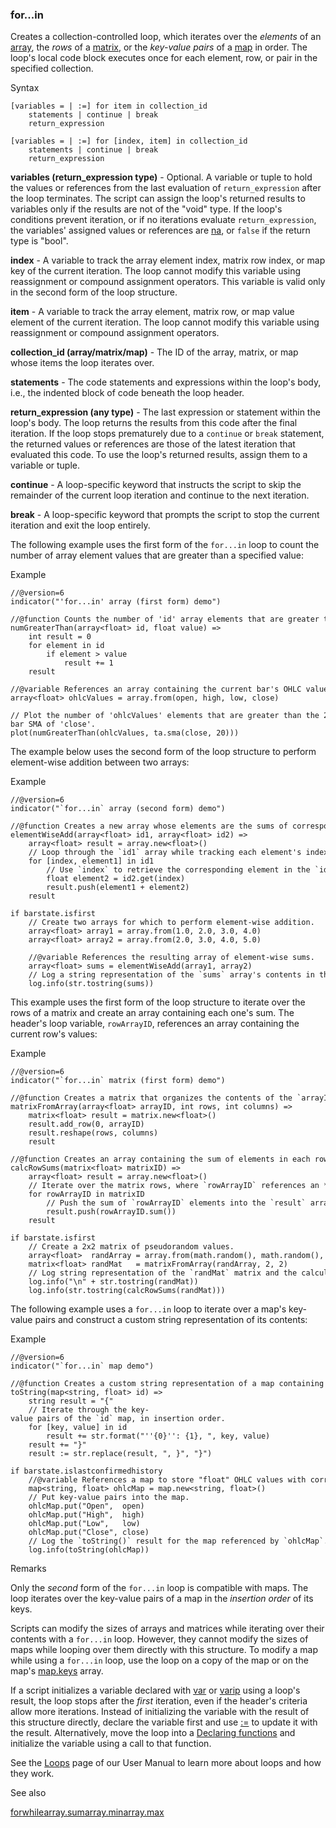 ### for...in

Creates a collection-controlled loop, which iterates over the *elements* of an [array](#type_array), the *rows* of a [matrix](#type_matrix), or the *key-value pairs* of a [map](#type_map) in order. The loop's local code block executes once for each element, row, or pair in the specified collection.

Syntax

```
[variables = | :=] for item in collection_id
    statements | continue | break
    return_expression

[variables = | :=] for [index, item] in collection_id
    statements | continue | break
    return_expression
```

**variables (return\_expression type)** - Optional. A variable or tuple to hold the values or references from the last evaluation of `return_expression` after the loop terminates. The script can assign the loop's returned results to variables only if the results are not of the "void" type. If the loop's conditions prevent iteration, or if no iterations evaluate `return_expression`, the variables' assigned values or references are [na](#var_na), or `false` if the return type is "bool".

**index** - A variable to track the array element index, matrix row index, or map key of the current iteration. The loop cannot modify this variable using reassignment or compound assignment operators. This variable is valid only in the second form of the loop structure.

**item** - A variable to track the array element, matrix row, or map value element of the current iteration. The loop cannot modify this variable using reassignment or compound assignment operators.

**collection\_id (array/matrix/map)** - The ID of the array, matrix, or map whose items the loop iterates over.

**statements** - The code statements and expressions within the loop's body, i.e., the indented block of code beneath the loop header.

**return\_expression (any type)** - The last expression or statement within the loop's body. The loop returns the results from this code after the final iteration. If the loop stops prematurely due to a `continue` or `break` statement, the returned values or references are those of the latest iteration that evaluated this code. To use the loop's returned results, assign them to a variable or tuple.

**continue** - A loop-specific keyword that instructs the script to skip the remainder of the current loop iteration and continue to the next iteration.

**break** - A loop-specific keyword that prompts the script to stop the current iteration and exit the loop entirely.

The following example uses the first form of the `for...in` loop to count the number of array element values that are greater than a specified value:

Example

```
//@version=6  
indicator("'for...in' array (first form) demo")  
  
//@function Counts the number of 'id' array elements that are greater than the specified value.   
numGreaterThan(array<float> id, float value) =>  
    int result = 0  
    for element in id  
        if element > value  
            result += 1  
    result  
  
//@variable References an array containing the current bar's OHLC values.   
array<float> ohlcValues = array.from(open, high, low, close)  
  
// Plot the number of 'ohlcValues' elements that are greater than the 20-bar SMA of 'close'.   
plot(numGreaterThan(ohlcValues, ta.sma(close, 20)))
```

The example below uses the second form of the loop structure to perform element-wise addition between two arrays:

Example

```
//@version=6  
indicator("`for...in` array (second form) demo")  
  
//@function Creates a new array whose elements are the sums of corresponding elements in the `id1` and `id2` arrays.   
elementWiseAdd(array<float> id1, array<float> id2) =>  
    array<float> result = array.new<float>()  
    // Loop through the `id1` array while tracking each element's index *and* value.  
    for [index, element1] in id1  
        // Use `index` to retrieve the corresponding element in the `id2` array, then push the sum into the new array.  
        float element2 = id2.get(index)  
        result.push(element1 + element2)  
    result  
  
if barstate.isfirst  
    // Create two arrays for which to perform element-wise addition.  
    array<float> array1 = array.from(1.0, 2.0, 3.0, 4.0)  
    array<float> array2 = array.from(2.0, 3.0, 4.0, 5.0)  
  
    //@variable References the resulting array of element-wise sums.   
    array<float> sums = elementWiseAdd(array1, array2)  
    // Log a string representation of the `sums` array's contents in the Pine Logs pane.   
    log.info(str.tostring(sums))
```

This example uses the first form of the loop structure to iterate over the rows of a matrix and create an array containing each one's sum. The header's loop variable, `rowArrayID`, references an array containing the current row's values:

Example

```
//@version=6  
indicator("`for...in` matrix (first form) demo")  
  
//@function Creates a matrix that organizes the contents of the `arrayID` array into a specified shape.  
matrixFromArray(array<float> arrayID, int rows, int columns) =>  
    matrix<float> result = matrix.new<float>()  
    result.add_row(0, arrayID)  
    result.reshape(rows, columns)  
    result  
  
//@function Creates an array containing the sum of elements in each row of the `matrixID` matrix.  
calcRowSums(matrix<float> matrixID) =>  
    array<float> result = array.new<float>()  
    // Iterate over the matrix rows, where `rowArrayID` references an *array* containing the current row's values.   
    for rowArrayID in matrixID  
        // Push the sum of `rowArrayID` elements into the `result` array.   
        result.push(rowArrayID.sum())  
    result  
      
if barstate.isfirst  
    // Create a 2x2 matrix of pseudorandom values.  
    array<float>  randArray = array.from(math.random(), math.random(), math.random(), math.random())    
    matrix<float> randMat   = matrixFromArray(randArray, 2, 2)  
    // Log string representation of the `randMat` matrix and the calculated array of row sums in the Pine Logs pane.  
    log.info("\n" + str.tostring(randMat))  
    log.info(str.tostring(calcRowSums(randMat)))
```

The following example uses a `for...in` loop to iterate over a map's key-value pairs and construct a custom string representation of its contents:

Example

```
//@version=6  
indicator("`for...in` map demo")  
  
//@function Creates a custom string representation of a map containing "string" keys and "float" values.   
toString(map<string, float> id) =>  
    string result = "{"  
    // Iterate through the key-value pairs of the `id` map, in insertion order.   
    for [key, value] in id  
        result += str.format("''{0}'': {1}, ", key, value)  
    result += "}"  
    result := str.replace(result, ", }", "}")  
  
if barstate.islastconfirmedhistory  
    //@variable References a map to store "float" OHLC values with corresponding "string" keys.   
    map<string, float> ohlcMap = map.new<string, float>()  
    // Put key-value pairs into the map.   
    ohlcMap.put("Open",  open)  
    ohlcMap.put("High",  high)  
    ohlcMap.put("Low",   low)  
    ohlcMap.put("Close", close)  
    // Log the `toString()` result for the map referenced by `ohlcMap`.  
    log.info(toString(ohlcMap))
```

Remarks

Only the *second* form of the `for...in` loop is compatible with maps. The loop iterates over the key-value pairs of a map in the *insertion order* of its keys.

Scripts can modify the sizes of arrays and matrices while iterating over their contents with a `for...in` loop. However, they cannot modify the sizes of maps while looping over them directly with this structure. To modify a map while using a `for...in` loop, use the loop on a copy of the map or on the map's [map.keys](#fun_map.keys) array.

If a script initializes a variable declared with [var](#kw_var) or [varip](#kw_varip) using a loop's result, the loop stops after the *first* iteration, even if the header's criteria allow more iterations. Instead of initializing the variable with the result of this structure directly, declare the variable first and use [:=](#op_:=) to update it with the result. Alternatively, move the loop into a [Declaring functions](https://www.tradingview.com/pine-script-docs/language/user-defined-functions/) and initialize the variable using a call to that function.

See the [Loops](https://www.tradingview.com/pine-script-docs/language/loops/#loops) page of our User Manual to learn more about loops and how they work.

See also

[for](#kw_for)[while](#kw_while)[array.sum](#fun_array.sum)[array.min](#fun_array.min)[array.max](#fun_array.max)
